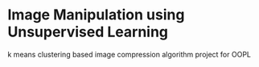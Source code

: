 # Image Manipulation using Unsupervised Learning
k means clustering based image compression algorithm project for OOPL
